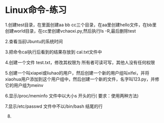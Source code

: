 # Linux命令-练习

1.创建test目录，在里面创建aa bb cc三个目录，在aa里创建hello文件，在bb里创建world目录，在cc里创建vchaoxi.py,然后执行ls -R,最后删除test

2.查看当前Ubuntu的系统时间

3.把命令cal执行后看到的结果存放到 cal.txt文件中

4.创建一个文件 test.txt，修改其权限为 所有者可读可写，其他人没有任何权限

5.创建一个叫xiapei或liuhao的用户，然后创建一个新的用户组叫xifei，并将xiaohua用户添加到这个用户组中，然后创建一个新的文件，名字叫123.py，并修它的用户组为meinv

6.显示/proc/meminfo 文件中以大小s 开头的行( 要求：使用两种方法)

7.显示/etc/passwd 文件中不以/bin/bash 结尾的行

8.
